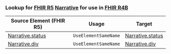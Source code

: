 ### Lookup for [FHIR R5](https://hl7.org/fhir/R5/) [Narrative](https://hl7.org/fhir/R5/Narrative.html) for use in [FHIR R4B](https://hl7.org/fhir/R4B/)

| Source Element (FHIR R5) | Usage | Target |
| -------------- | ----- | ------ |
| [Narrative.status](https://hl7.org/fhir/R5/Narrative.html#resource) | `UseElementSameName` | [Narrative.status](https://hl7.org/fhir/R4B/Narrative.html#resource) |
| [Narrative.div](https://hl7.org/fhir/R5/Narrative.html#resource) | `UseElementSameName` | [Narrative.div](https://hl7.org/fhir/R4B/Narrative.html#resource) |
